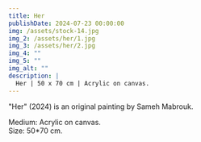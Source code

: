```yaml
---
title: Her
publishDate: 2024-07-23 00:00:00
img: /assets/stock-14.jpg
img_2: /assets/her/1.jpg
img_3: /assets/her/2.jpg
img_4: ""
img_5: ""
img_alt: ""
description: |
  Her | 50 x 70 cm | Acrylic on canvas.
---
```


"Her" (2024) is an original painting by Sameh Mabrouk.

Medium: Acrylic on canvas.\
Size: 50*70 cm.